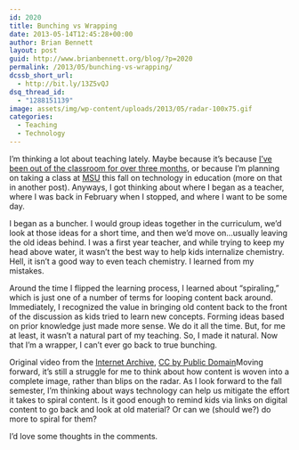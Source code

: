 ```yaml
---
id: 2020
title: Bunching vs Wrapping
date: 2013-05-14T12:45:28+00:00
author: Brian Bennett
layout: post
guid: http://www.brianbennett.org/blog/?p=2020
permalink: /2013/05/bunching-vs-wrapping/
dcssb_short_url:
  - http://bit.ly/13Z5vQJ
dsq_thread_id:
  - "1288151139"
image: assets/img/wp-content/uploads/2013/05/radar-100x75.gif
categories:
  - Teaching
  - Technology
---
```

I&#8217;m thinking a lot about teaching lately. Maybe because it&#8217;s because [I&#8217;ve been out of the classroom for over three months](http://blog.ohheybrian.com/stepping-aside), or because I&#8217;m planning on taking a class at <a href="http://edutech.msu.edu/programs/masters/" alt="Masters in Education Technology">MSU</a> this fall on technology in education (more on that in another post). Anyways, I got thinking about where I began as a teacher, where I was back in February when I stopped, and where I want to be some day.

I began as a buncher. I would group ideas together in the curriculum, we&#8217;d look at those ideas for a short time, and then we&#8217;d move on&#8230;usually leaving the old ideas behind. I was a first year teacher, and while trying to keep my head above water, it wasn&#8217;t the best way to help kids internalize chemistry. Hell, it isn&#8217;t a good way to even teach chemistry. I learned from my mistakes.

Around the time I flipped the learning process, I learned about &#8220;spiraling,&#8221; which is just one of a number of terms for looping content back around. Immediately, I recognized the value in bringing old content back to the front of the discussion as kids tried to learn new concepts. Forming ideas based on prior knowledge just made more sense. We do it all the time. But, for me at least, it wasn&#8217;t a natural part of my teaching. So, I made it natural. Now that I&#8217;m a wrapper, I can&#8217;t ever go back to true bunching.

Original video from the [Internet Archive](http://archive.org/details/CEP539), [CC by Public Domain](http://creativecommons.org/licenses/publicdomain/)Moving forward, it&#8217;s still a struggle for me to think about how content is woven into a complete image, rather than blips on the radar. As I look forward to the fall semester, I&#8217;m thinking about ways technology can help us mitigate the effort it takes to spiral content. Is it good enough to remind kids via links on digital content to go back and look at old material? Or can we (should we?) do more to spiral for them?

I&#8217;d love some thoughts in the comments.

&nbsp;

&nbsp;
